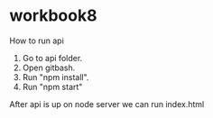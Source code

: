 # workbook8

How to run api

1. Go to api folder.
2. Open gitbash.
3. Run "npm install".
4. Run "npm start"

After api is up on node server we can run index.html

